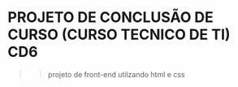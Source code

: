 # PROJETO DE CONCLUSÃO DE CURSO (CURSO TECNICO DE TI) CD6
>> projeto de front-end utilzando html e css
